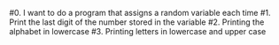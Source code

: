 #0. I want to do a program that assigns a random variable each time
#1. Print the last digit of the number stored in the variable
#2. Printing the alphabet in lowercase
#3. Printing letters in lowercase and upper case
